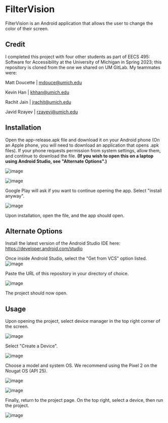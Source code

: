 # FilterVision

FilterVision is an Android application that allows the user to change the color of their screen.

## Credit

I completed this project with four other students as part of EECS 495: Software for Accessibility at the University of Michigan in Spring 2023; this repository is cloned from the one we shared on UM GitLab. My teammates were:

Matt Doucette | mdouce@umich.edu

Kevin Han | khhan@umich.edu

Rachit Jain | jrachit@umich.edu

Javid Rzayev | rzayevj@umich.edu

## Installation
Open the app-release.apk file and download it on your Android phone (On an Apple phone, you will need to download an application that opens .apk files). If your phone requests permission from system settings, allow them, and continue to download the file.
**(If you wish to open this on a laptop using Android Studio, see "Alternate Options".)**

![image](https://github.com/mhmills/FilterVision/assets/59720306/e71ac727-7630-49a5-b429-ef61efccf44c)

![image](https://github.com/mhmills/FilterVision/assets/59720306/1cf4b61f-e702-498e-9ae0-a30895f81964)


Google Play will ask if you want to continue opening the app. Select "install anyway".

![image](https://github.com/mhmills/FilterVision/assets/59720306/de5ea146-c2b4-4c29-9e95-2e77294075f9)


Upon installation, open the file, and the app should open.

## Alternate Options
Install the latest version of the Android Studio IDE here: https://developer.android.com/studio

Once inside Android Studio, select the "Get from VCS" option listed. ![image](https://github.com/mhmills/FilterVision/assets/59720306/7a0c8355-ac6c-4860-8d6f-cda6d7df203b)


Paste the URL of this repository in your directory of choice.

![image](https://github.com/mhmills/FilterVision/assets/59720306/534662aa-a041-4ced-9db8-42a19f13999c)


The project should now open.

## Usage

Upon opening the project, select device manager in the top right corner of the screen.

![image](https://github.com/mhmills/FilterVision/assets/59720306/f08a949e-c2dd-41bd-a09b-62615a728222)


Select "Create a Device".

![image](https://github.com/mhmills/FilterVision/assets/59720306/faf1e0c4-9029-4011-b6b3-eab89786db69)


Choose a model and system OS. We recommend using the Pixel 2 on the Nougat OS (API 25).

![image](https://github.com/mhmills/FilterVision/assets/59720306/a3d5269c-8be5-4159-a89f-9cf75b6d26d8)

![image](https://github.com/mhmills/FilterVision/assets/59720306/777ac714-ca95-4850-bb80-9dc283449e4c)


Finally, return to the project page. On the top right, select a device, then run the project.

![image](https://github.com/mhmills/FilterVision/assets/59720306/ee94030b-4675-4860-bacc-ec4ae35dc5a6)

